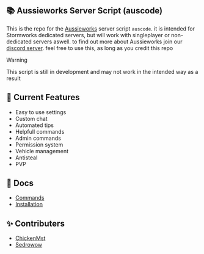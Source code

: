 ## 📚 Aussieworks Server Script (auscode)
This is the repo for the [Aussieworks](https://github.com/Aussieworks) server script `auscode`. it is intended for Stormworks dedicated servers, but will work with singleplayer or non-dedicated servers aswell. to find out more about Aussieworks join our [discord server](https://discord.gg/snJyn6V2Qs). feel free to use this, as long as you credit this repo
>[!WARNING]
>This script is still in development and may not work in the intended way as a result

## 📓 Current Features
- Easy to use settings
- Custom chat
- Automated tips
- Helpfull commands
- Admin commands
- Permission system
- Vehicle management
- Antisteal
- PVP
## 📜 Docs
* [Commands](Docs/Commands.md)
* [Installation](Docs/Installation.md)
## ✨ Contributers
* [ChickenMst](https://github.com/chickenmst)
* [Sedrowow](https://github.com/sedrowow)
